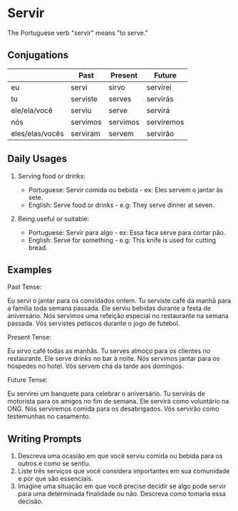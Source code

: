 # Servir

The Portuguese verb "servir" means "to serve."

## Conjugations

|                 | Past     | Present  | Future     |
| --------------- | -------- | -------- | ---------- |
| eu              | servi    | sirvo    | servirei   |
| tu              | serviste | serves   | servirás   |
| ele/ela/você    | serviu   | serve    | servirá    |
| nós             | servimos | servimos | serviremos |
| eles/elas/vocês | serviram | servem   | servirão   |

## Daily Usages

1. Serving food or drinks:

   - Portuguese: Servir comida ou bebida - ex: Eles servem o jantar às sete.
   - English: Serve food or drinks - e.g: They serve dinner at seven.

2. Being useful or suitable:

   - Portuguese: Servir para algo - ex: Essa faca serve para cortar pão.
   - English: Serve for something - e.g: This knife is used for cutting bread.

## Examples

Past Tense:

Eu servi o jantar para os convidados ontem.
Tu serviste café da manhã para a família toda semana passada.
Ele serviu bebidas durante a festa de aniversário.
Nós servimos uma refeição especial no restaurante na semana passada.
Vós servistes petiscos durante o jogo de futebol.

Present Tense:

Eu sirvo café todas as manhãs.
Tu serves almoço para os clientes no restaurante.
Ele serve drinks no bar à noite.
Nós servimos jantar para os hóspedes no hotel.
Vós servem chá da tarde aos domingos.

Future Tense:

Eu servirei um banquete para celebrar o aniversário.
Tu servirás de motorista para os amigos no fim de semana.
Ele servirá como voluntário na ONG.
Nós serviremos comida para os desabrigados.
Vós servirão como testemunhas no casamento.

## Writing Prompts

1. Descreva uma ocasião em que você serviu comida ou bebida para os outros e como se sentiu.
2. Liste três serviços que você considera importantes em sua comunidade e por que são essenciais.
3. Imagine uma situação em que você precise decidir se algo pode servir para uma determinada finalidade ou não. Descreva como tomaria essa decisão.
